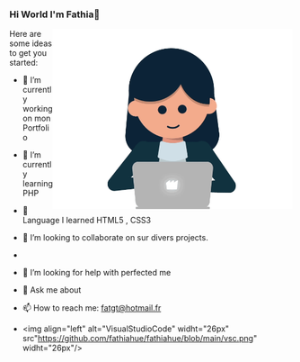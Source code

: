 ### Hi World I'm Fathia👋

<img align="right" alt="gif" src="https://github.com/fathiahue/fathiahue/blob/main/gif1.gif" widht="500" height="320" />

Here are some ideas to get you started:

- 🔭 I’m currently working on  mon Portfolio
- 🌱 I’m currently learning PHP
- 🌱 Language I learned HTML5 , CSS3
- 👯 I’m looking to collaborate on sur divers projects.
- 
- 🤔 I’m looking for help with perfected me

- 💬 Ask me about 
- 📫 How to reach me: fatgt@hotmail.fr
- <img align="left" alt="VisualStudioCode" widht="26px" src"https://github.com/fathiahue/fathiahue/blob/main/vsc.png" widht="26px"/>

